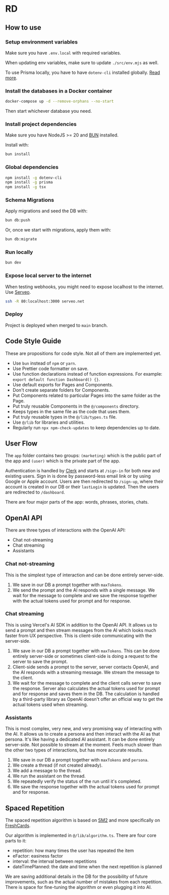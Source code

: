 # RD

## How to use

### Setup environment variables

Make sure you have `.env.local` with required variables.

When updating env variables, make sure to update `./src/env.mjs` as well.

To use Prisma locally, you have to have `dotenv-cli` installed globally. [Read more](https://www.prisma.io/docs/guides/development-environment/environment-variables/managing-env-files-and-setting-variables#using-dotenv-cli-via-command-line).

### Install the databases in a Docker container

```bash
docker-compose up -d --remove-orphans --no-start
```

Then start whichever database you need.

### Install project dependencies

Make sure you have NodeJS >= 20 and [BUN](https://bun.sh/) installed.

Install with:

```bash
bun install
```

### Global dependencies

```bash
npm install -g dotenv-cli
npm install -g prisma
npm install -g tsx
```

### Schema Migrations

Apply migrations and seed the DB with:

```bash
bun db:push
```

Or, once we start with migrations, apply them with:

```bash
bun db:migrate
```

### Run locally

```bash
bun dev
```

### Expose local server to the internet

When testing webhooks, you might need to expose localhost to the internet. Use [Serveo](https://serveo.net/).

```bash
ssh -R 80:localhost:3000 serveo.net
```

### Deploy

Project is deployed when merged to `main` branch.

## Code Style Guide

These are propositions for code style. Not all of them are implemented yet.

- Use `bun` instead of `npm` or `yarn`.
- Use Prettier code formatter on save.
- Use function declarations instead of function expressions. For example: `export default function Dashboard() {}`.
- Use default exports for Pages and Components.
- Don't create separate folders for Components.
- Put Components related to particular Pages into the same folder as the Page.
- Put truly reusable Components in the `@/components` directory.
- Keeps types in the same file as the code that uses them.
- Put truly reusable types in the `@/lib/types.ts` file.
- Use `@/lib` for libraries and utilities.
- Regularly run `npx npm-check-updates` to keep dependencies up to date.

## User Flow

The `app` folder contains two groups: `(marketing)` which is the public part of the app and `(user)` which is the private part of the app.

Authentication is handled by [Clerk](https://clerk.com/) and starts at `/sign-in` for both new and existing users. Sign in is done by password-less email link or by using Google or Apple account. Users are then redirected to `/sign-up`, where their account is created in our DB or their `lastLogin` is updated. Then the users are redirected to `/dashboard`.

There are four major parts of the app: words, phrases, stories, chats.

## OpenAI API

There are three types of interactions with the OpenAI API:

- Chat not-streaming
- Chat streaming
- Assistants

### Chat not-streaming

This is the simplest type of interaction and can be done entirely server-side.

1. We save in our DB a prompt together with `maxTokens`.
2. We send the prompt and the AI responds with a single message. We wait for the message to complete and we save the response together with the actual tokens used for prompt and for response.

### Chat streaming

This is using Vercel's AI SDK in addition to the OpenAI API. It allows us to send a prompt and then stream messages from the AI which looks much faster from UX perspective.
This is client-side communicating with the server-side.

1. We save in our DB a prompt together with `maxTokens`. This can be done entirely server-side or sometimes client-side is doing a request to the server to save the prompt.
2. Client-side sends a prompt to the server, server contacts OpenAI, and the AI responds with a streaming message. We stream the message to the client.
3. We wait for the message to complete and the client calls server to save the response. Server also calculates the actual tokens used for prompt and for response and saves them in the DB. The calculation is handled by a third-party library as OpenAI doesn't offer an official way to get the actual tokens used when streaming.

### Assistants

This is most complex, very new, and very promising way of interacting with the AI. It allows us to create a persona and then interact with the AI as that persona. It's like having a dedicated AI assistant.
It can be done entirely server-side. Not possible to stream at the moment. Feels much slower than the other two types of interactions, but has more accurate results.

1. We save in our DB a prompt together with `maxTokens` and `persona`.
2. We create a thread (if not created already).
3. We add a message to the thread.
4. We run the assistant on the thread.
5. We repeatedly verify the status of the run until it's completed.
6. We save the response together with the actual tokens used for prompt and for response.

## Spaced Repetition

The spaced repetition algorithm is based on [SM2](https://www.supermemo.com/en/blog/application-of-a-computer-to-improve-the-results-obtained-in-working-with-the-supermemo-method) and more specifically on [FreshCards](https://freshcardsapp.com/srs/write-your-own-algorithm.html).

Our algorithm is implemented in `@/lib/algorithm.ts`. There are four core parts to it:

- repetition: how many times the user has repeated the item
- eFactor: easiness factor
- interval: the interval between repetitions
- dateTimePlanned: the date and time when the next repetition is planned

We are saving additional details in the DB for the possibility of future improvements, such as the actual number of mistakes from each repetition. There is space for fine-tuning the algorithm or even plugging it into AI.
